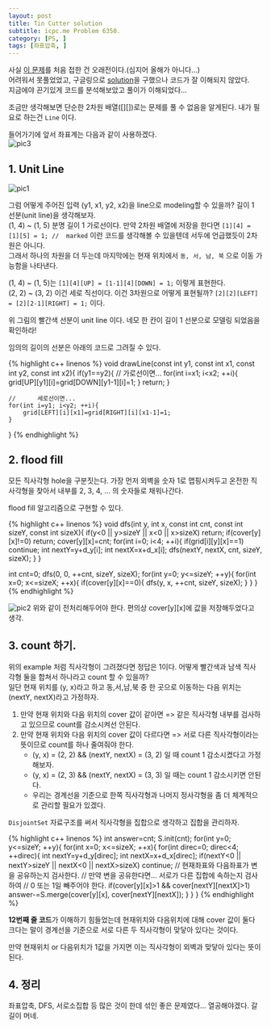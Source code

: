 ```yaml
---
layout: post
title: Tin Cutter solution
subtitle: icpc.me Problem 6350.
category: [PS, ]
tags: [좌표압축, ]
---
```


사실 [이 문제](https://www.acmicpc.net/problem/6350)를 처음 접한 건 오래전이다.(심지어 올해가 아니다...)  
어려워서 못풀었었고, 구글링으로 [solution](https://github.com/morris821028/UVa/blob/master/volume003/308%20-%20Tin%20Cutter.cpp)을 구했으나 코드가 잘 이해되지 않았다.  
지금에야 끈기있게 코드를 분석해보았고 풀이가 이해되었다...

조금만 생각해보면 단순한 2차원 배열([][])로는 문제를 풀 수 없음을 알게된다. 내가 필요로 하는건 `Line` 이다. 

들어가기에 앞서 좌표계는 다음과 같이 사용하겠다.  
![pic3]({{site.url}}/img/pic3.png)

## 1. Unit Line

![pic1]({{site.url}}/img/pic1.png)

그럼 어떻게 주어진 입력 (y1, x1, y2, x2)을 line으로 modeling할 수 있을까? 길이 1 선분(unit line)을 생각해보자.  
(1, 4) ~ (1, 5) 분명 길이 1 가로선이다. 만약 2차원 배열에 저장을 한다면 `[1][4] = [1][5] = 1; //  marked` 이런 코드를 생각해볼 수 있을텐데 서두에 언급했듯이 2차원은 아니다.  
그래서 하나의 차원을 더 두는데 마지막에는 현재 위치에서 `동, 서, 남, 북` 으로 이동 가능함을 나타낸다.  

(1, 4) ~ (1, 5)는 `[1][4][UP] = [1-1][4][DOWN] = 1;` 이렇게 표현한다.  
(2, 2) ~ (3, 2) 이건 세로 직선이다. 이건 3차원으로 어떻게 표현될까? `[2][2][LEFT] = [2][2-1][RIGHT] = 1;` 이다.

위 그림의 빨간색 선분이 unit line 이다. 네모 한 칸이 길이 1 선분으로 모델링 되었음을 확인하라!

임의의 길이의 선분은 아래의 코드로 그려질 수 있다.

{% highlight c++ linenos %}
void drawLine(const int y1, const int x1, const int y2, const int x2){
	if(y1==y2){		//		가로선이면...
		for(int i=x1; i<x2; ++i){
			grid[UP][y1][i]=grid[DOWN][y1-1][i]=1;
		}
		return;
	}

	//		세로선이면...
	for(int i=y1; i<y2; ++i){
		grid[LEFT][i][x1]=grid[RIGHT][i][x1-1]=1;
	}
}
{% endhighlight %}

## 2. flood fill

모든 직사각형 hole을 구분짓는다. 가장 먼저 외벽을 숫자 1로 맵핑시켜두고 온전한 직사각형을 찾아서 내부를 2, 3, 4, ... 의 숫자들로 채워나간다.

flood fill 알고리즘으로 구현할 수 있다.

{% highlight c++ linenos %}
void dfs(int y, int x, const int cnt, const int sizeY, const int sizeX){
	if(y<0 || y>sizeY || x<0 || x>sizeX)	return;
	if(cover[y][x]!=0)	return;
	cover[y][x]=cnt;
	for(int i=0; i<4; ++i){
		if(grid[i][y][x]==1)	continue;
		int nextY=y+d_y[i];
		int nextX=x+d_x[i];
		dfs(nextY, nextX, cnt, sizeY, sizeX);
	}
}

int cnt=0;
dfs(0, 0, ++cnt, sizeY, sizeX);
for(int y=0; y<=sizeY; ++y){
	for(int x=0; x<=sizeX; ++x){
		if(cover[y][x]==0){
			dfs(y, x, ++cnt, sizeY, sizeX);
		}
	}
}
{% endhighlight %}

![pic2]({{site.url}}/img/pic2.png)
위와 같이 전처리해두어야 한다. 편의상 cover[y][x]에 값을 저장해두었다고 생각.

## 3. count 하기.

위의 example 처럼 직사각형이 그려졌다면 정답은 1이다. 어떻게 빨간색과 남색 직사각형 둘을 합쳐서 하나라고 count 할 수 있을까?  
일단 현재 위치를 (y, x)라고 하고 동,서,남,북 중 한 곳으로 이동하는 다음 위치는 (nextY, nextX)라고 가정하자.

1. 만약 현재 위치와 다음 위치의 cover 값이 같아면 => 같은 직사각형 내부를 검사하고 있으므로 count를 감소시켜선 안된다.
2. 만약 현재 위치와 다음 위치의 cover 값이 다르다면 => 서로 다른 직사각형이라는 뜻이므로 count를 하나 줄여줘야 한다.
	- (y, x) = (2, 2) && (nextY, nextX) = (3, 2) 일 때 count 1 감소시켰다고 가정해보자.
	- (y, x) = (2, 3) && (nextY, nextX) = (3, 3) 일 때는 count 1 감소시키면 안된다.
	- 우리는 경계선을 기준으로 한쪽 직사각형과 나머지 정사각형을 좀 더 체계적으로 관리할 필요가 있겠다.
	
`DisjointSet` 자료구조를 써서 직사각형을 집합으로 생각하고 집합을 관리하자.

{% highlight c++ linenos %}
int answer=cnt;
S.init(cnt);
for(int y=0; y<=sizeY; ++y){
	for(int x=0; x<=sizeX; ++x){
		for(int direc=0; direc<4; ++direc){
			int nextY=y+d_y[direc];
			int nextX=x+d_x[direc];
			if(nextY<0 || nextY>sizeY || nextX<0 || nextX>sizeX)	continue;
			//		현재좌표와 다음좌표가 변을 공유하는지 검사한다.
			//		만약 변을 공유한다면... 서로가 다른 집합에 속하는지 검사하여
			//		0 또는 1일 빼주어야 한다.
			if(cover[y][x]>1 && cover[nextY][nextX]>1)	answer-=S.merge(cover[y][x], cover[nextY][nextX]);
		}
	}
}
{% endhighlight %}

**12번째 줄 코드**가 이해하기 힘들었는데 현재위치와 다음위치에 대해 cover 값이 둘다 크다는 말이 경계선을 기준으로 서로 다른 두 직사각형이 맞닿아 있다는 것이다.

만약 현재위치 or 다음위치가 1값을 가지면 이는 직사각형이 외벽과 맞닿아 있다는 뜻이된다.

## 4. 정리
좌표압축, DFS, 서로소집합 등 많은 것이 한데 섞인 좋은 문제였다... 열공해야겠다. 갈길이 머네.
